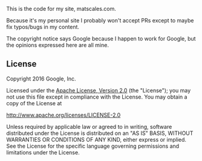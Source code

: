 This is the code for my site, matscales.com.

Because it's my personal site I probably won't accept PRs except to maybe fix typos/bugs in my content.

The copyright notice says Google because I happen to work for Google, but the opinions expressed here are all mine.

## License

Copyright 2016 Google, Inc.

Licensed under the [Apache License, Version 2.0](LICENSE) (the "License");
you may not use this file except in compliance with the License. You may
obtain a copy of the License at

   http://www.apache.org/licenses/LICENSE-2.0

Unless required by applicable law or agreed to in writing, software
distributed under the License is distributed on an "AS IS" BASIS,
WITHOUT WARRANTIES OR CONDITIONS OF ANY KIND, either express or implied.
See the License for the specific language governing permissions and
limitations under the License.
